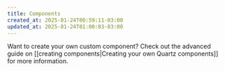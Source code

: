 ```yaml
---
title: Components
created_at: 2025-01-24T00:59:11-03:00
updated_at: 2025-01-24T01:00:03-03:00
---
```


Want to create your own custom component? Check out the advanced guide on [[creating components|Creating your own Quartz components]] for more information.
